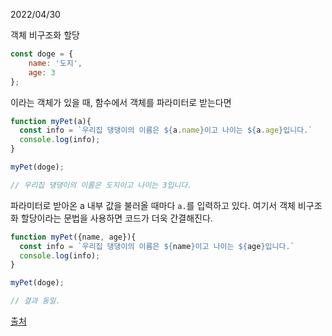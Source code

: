 2022/04/30

객체 비구조화 할당


```js
const doge = {
	name: '도지',
	age: 3
};

```
이라는 객체가 있을 때,
함수에서 객체를 파라미터로 받는다면

``` js
function myPet(a){
  const info = `우리집 댕댕이의 이름은 ${a.name}이고 나이는 ${a.age}입니다.`
  console.log(info);
}

myPet(doge);

// 우리집 댕댕이의 이름은 도지이고 나이는 3입니다.
```

파라미터로 받아온 a 내부 값을 불러올 때마다 `a.`를 입력하고 있다.
여기서 객체 비구조화 할당이라는 문법을 사용하면  코드가 더욱 간결해진다.

```js
function myPet({name, age}){
  const info = `우리집 댕댕이의 이름은 ${name}이고 나이는 ${age}입니다.`
  console.log(info);
}

myPet(doge);

// 결과 동일.
```

[출처](https://learnjs.vlpt.us/basics/06-object.html#객체-비구조화-할당)
